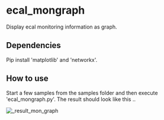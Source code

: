 # ecal_mongraph
Display ecal monitoring information as graph.

## Dependencies
Pip install 'matplotlib' and 'networkx'.

## How to use
Start a few samples from the samples folder and then execute 'ecal_mongraph.py'. The result should look like this ..

![_result_mon_graph](https://user-images.githubusercontent.com/70313923/148566710-2d122452-37af-49ae-b5ca-73c4af6bf510.png)
